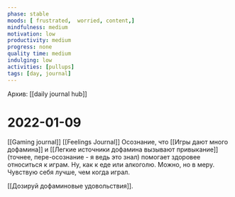 ```yaml
---
phase: stable
moods: [ frustrated,  worried, content,]
mindfulness: medium
motivation: low
productivity: medium
progress: none
quality time: medium
indulging: low
activities: [pullups]
tags: [day, journal]
---
```

Архив: [[daily journal hub]]
# 2022-01-09
[[Gaming journal]] [[Feelings Journal]]
Осознание, что [[Игры дают много дофамина]] и [[Легкие источники дофамина вызывают привыкание]] (точнее, пере-осознание - я ведь это знал) помогает здоровее относиться к играм.
Ну, как к еде или алкоголю.
Можно, но в меру.
Чувствую себя лучше, чем когда играл.

[[Дозируй дофаминовые удовольствия]].